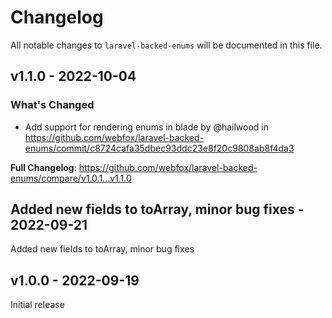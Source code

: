 # Changelog

All notable changes to `laravel-backed-enums` will be documented in this file.

## v1.1.0 - 2022-10-04

### What's Changed

- Add support for rendering enums in blade by @hailwood in https://github.com/webfox/laravel-backed-enums/commit/c8724cafa35dbec93ddc23e8f20c9808ab8f4da3

**Full Changelog**: https://github.com/webfox/laravel-backed-enums/compare/v1.0.1...v1.1.0

## Added new fields to toArray, minor bug fixes - 2022-09-21

Added new fields to toArray, minor bug fixes

## v1.0.0 - 2022-09-19

Initial release
